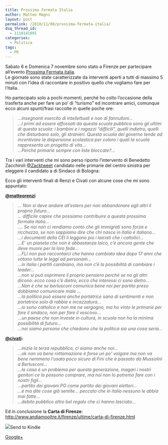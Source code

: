 ```yaml
---
title: Prossima fermata Italia
author: Matteo Magni
layout: post
permalink: /2010/11/08/prossima-fermata-italia/
dsq_thread_id:
  - 1118141891
categories:
  - Politica
tags:
  - PD
---
```

Sabato 6 e Domenica 7 novembre sono stato a Firenze per partecipare all&#8217;evento [Prossima Fermata italia][1].  
Le giornate sono state caratterizzate da interventi aperti a tutti di massimo 5 minuti con l&#8217;idea di raccontare in positivo quello che vogliamo fare per l&#8217;italia.



Ho partecipato solo a pochi momenti, perché ho colto l&#8217;occasione della trasferta anche per fare un po&#8217; di &#8220;turismo&#8221; ed incontrare amici, comunque ecco alcuni spunti/frasi raccolte in quelle poche ore:

> *&#8230;insegnanti esercito di intellettuali e non di fannulloni&#8230;  
> &#8230;I primi ad essere affossati da questa scuola pubblica sono gli ultimi di questa scuola: i bambini e i ragazzi &#8220;difficili&#8221;, quelli indietro, quelli che disturbano solo, gli stranieri. Questa scuola del governo tende ad incentivare la dispersione scolastica per coloro i quali la scuola rappresenta un progetto di vita&#8230;  
> &#8230;Perché primarie sempre con liste bloccate?&#8230;*

Tra i vari interventi che mi sono perso riporto l&#8217;intervento di Benedetto Zacchiroli [@Zacktweet][2] candidato nelle primarie del centro sinistra per eleggere il candidato a di Sindaco di Bologna:  


Ecco gli interventi finali di Renzi e Civati con alcune cose che mi sono appuntato:

**[@matteorenzi][3]**

> *&#8230; Non si deve andare all&#8217;estero per non abbandonare agli altri il proprio futuro&#8230;  
> &#8230; difficile capire che possiamo contribuire a questa prossima fermata italia&#8230;  
> &#8230;. Se noi non ci rendiamo conto che gli immigrati sono forza e ricchezza, se non sappiamo dire che chi nasce in italia è italiano&#8230;  
> &#8230;i documenti della CEI li leggono più i laicisti che i cattolici&#8230;  
> &#8230;E&#8217; un pianeta che non è abbastanza laico, c&#8217;è ancora gente che deve muore per la loro fede&#8230;  
> &#8230;FLI non può raccontarci che hanno cambiato idea dopo 17 anni che votano tutte le leggi ad personam&#8230;  
> &#8230;in italia i partiti cambiano, ma non c&#8217;è la possibilità di cambiare i leader&#8230;  
> &#8230;non si può esprimere il proprio pensiero perché se no gli altri dicono: ecco cosa c&#8217;è dietro, ecco che interessi ci sono dietro&#8230;  
> &#8230;Non è che se berlusconi comunica bene noi per partito preso dobbiamo comunicare male &#8230;  
> &#8230;la politica può essere anche portatrice sana di sentimenti e non portatrice solo di rabbia e incazzatura&#8230;  
> &#8230;io sono cattolico e non me ne vergogno, ma ho vinto le primarie per fare il sindaco, non per fare il vescovo&#8230;  
> &#8230;un paese che non investe in cultura, in scuola non ha la minima possibilità di futuro&#8230;  
> &#8230;noi siamo persone che chiedono che la politica sia una cosa seria&#8230;*



**[@civati][4]:**

> *&#8230;inizia la terza repubblica, ci siamo anche noi&#8230;  
> &#8230;ok non va bene rottamazione è forse un po&#8217; volgare ma non va bene nemmeno l&#8217;usato poco sicuro di Fini che è passato da Mussolini a Berlusconi&#8230;  
> &#8230;la casa è un problema per questa generazione, magari i nostri genitori ce la possono comprare, ma noi non lo potremo fare con i nostri figli&#8230;  
> &#8230;partito dei giovani PG come partito dei giovani elettori&#8230;  
> &#8230;è ma dite cose già sentite&#8230; peccato che in italia nessuno le abbia mai fatte&#8230;  
> &#8230;debito pubblico altro bel regalo che ci hanno lasciato&#8230;*



Ed in conclusione la **Carta di Firenze**:  
<http://www.andiamooltre.it/firenze/ultime/carta-di-firenze.html>

<div class='kindleWidget kindleLight' >
  <img src="http://magni.me/wp-content/plugins/send-to-kindle/media/white-15.png" /><span>Send to Kindle</span>
</div>

<a rel="author" href="https://plus.google.com/111433366670841346629?rel=author"  >Google+</a>

 [1]: http://www.andiamooltre.it/firenze/
 [2]: http://twitter.com/Zaktweet
 [3]: http://twitter.com/matteorenzi
 [4]: http://twitter.com/civati